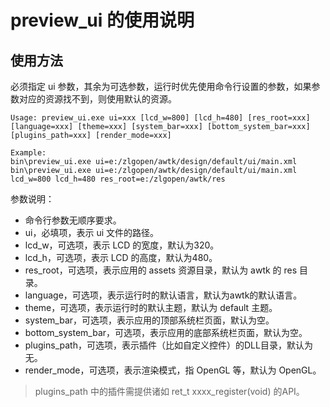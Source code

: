 # preview_ui 的使用说明

## 使用方法

必须指定 ui 参数，其余为可选参数，运行时优先使用命令行设置的参数，如果参数对应的资源找不到，则使用默认的资源。

``` shell
Usage: preview_ui.exe ui=xxx [lcd_w=800] [lcd_h=480] [res_root=xxx] [language=xxx] [theme=xxx] [system_bar=xxx] [bottom_system_bar=xxx] [plugins_path=xxx] [render_mode=xxx]

Example:
bin\preview_ui.exe ui=e:/zlgopen/awtk/design/default/ui/main.xml
bin\preview_ui.exe ui=e:/zlgopen/awtk/design/default/ui/main.xml lcd_w=800 lcd_h=480 res_root=e:/zlgopen/awtk/res
```

参数说明：

* 命令行参数无顺序要求。
* ui，必填项，表示 ui 文件的路径。
* lcd_w，可选项，表示 LCD 的宽度，默认为320。
* lcd_h，可选项，表示 LCD 的高度，默认为480。
* res_root，可选项，表示应用的 assets 资源目录，默认为 awtk 的 res 目录。
* language，可选项，表示运行时的默认语言，默认为awtk的默认语言。
* theme，可选项，表示运行时的默认主题，默认为 default 主题。
* system_bar，可选项，表示应用的顶部系统栏页面，默认为空。
* bottom_system_bar，可选项，表示应用的底部系统栏页面，默认为空。
* plugins_path，可选项，表示插件（比如自定义控件）的DLL目录，默认为无。
* render_mode，可选项，表示渲染模式，指 OpenGL 等，默认为 OpenGL。

> plugins_path 中的插件需提供诸如 ret_t xxxx_register(void) 的API。

